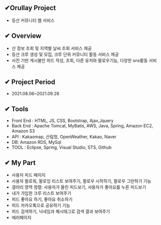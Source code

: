 ## ✔Orullay Project                             
* 등산 커뮤니티 웹 서비스

## ✔ Overview
* 산 정보 조회 및 지역별 날씨 조회 서비스 제공
* 등산 크루 생성 및 모집, 크루 단위 커뮤니티 활동 서비스 제공
* 사진 기반 게시물인 피드 작성, 조회, 다른 유저와 팔로우기능, 다양한 sns활동 서비스 제공

## ✔ Project Period
* 2021.08.06~2021.09.28

## ✔ Tools
* Front End : HTML, JS, CSS, Bootstrap, Ajax,Jquery
* Back End : Apache Tomcat, MyBatis, AWS, Java, Spring, Amazon EC2, Amazon S3
* API : Kakaomap, 산림청, OpenWeather, Kakao, Naver
* DB: Amazon RDS, MySql
* TOOL : Eclipse, Spring, Visual Studio, STS, Github

## ✔ My Part
* 사용자 피드 페이지
* 사용자 팔로워, 팔로잉 리스트 보여주기, 팔로우 시작하기, 팔로우 그만하기 기능
* 갤러리 영역 정렬: 사용자가 올린 피드보기, 사용자가 좋아요를 누른 피드보기
* 내가 가입한 크루 리스트 보여주기
* 피드 좋아요 하기, 좋아요 취소하기
* 피드 카카오톡으로 공유하기 기능
* 피드 검색하기, 닉네임과 해시태그로 검색 결과 보여주기
* 에러페이지
